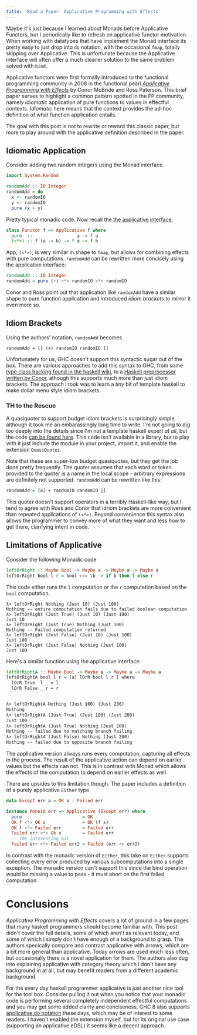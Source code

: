 ```yaml
---
title: 'Read a Paper: Applicative Programming with Effects'
---
```


Maybe it's just because I learned about Monads before Applicative Functors, but
I periodically like to refresh on applicative functor motivation. When working
with datatypes that have implement the Monad interface its pretty easy to 
just drop into `do` notation, with the occasional `fmap`, totally skipping over
Applicative. This is unfortunate because the Applicative interface
will often offer a much cleaner solution to the same problem solved with
`bind.`

Applicative functors were first formally introduced to the functional
programming community in 2008 in the functional pearl
[_Applicative Programming with Effects_](http://www.staff.city.ac.uk/~ross/papers/Applicative.html)
by Conor McBride and Ross Paterson. This brief paper serves to highlight
a common pattern spotted in the FP community, namely _idiomatic_ application
of pure functions to values in effectful contexts. _Idiomatic_ here means
that the context provides the ad-hoc definition of what function application
entails.

The goal with this post is not to rewrite or reword this classic paper, but
more to play around with the applicative definition described in the paper. 

## Idiomatic Application

Consider adding two random integers using the Monad interface.

```haskell
import System.Random

randomAdd :: IO Integer
randomAdd = do
  x <- randomIO
  y <- randomIO
  pure (x + y)
```

Pretty typical monadic code. Now recall the [the applicative interface.](https://wiki.haskell.org/Typeclassopedia#Applicative)

```haskell
class Functor f => Applicative f where
  pure  ::                 a -> f a
  (<*>) :: f (a -> b) -> f a -> f b 
```

App, `(<*>)`, is very similar in shape to `fmap`, but allows for combining effects
with pure computations. `randomAdd` can be rewritten more concisely using the 
applicative interface:

```haskell
randomAdd :: IO Integer
randomAdd = pure (+) <*> randomIO <*> randomIO
```

Conor and Ross point out that application like `randomAdd` have a similar shape to
pure function application and introduced _idiom brackets_ to mirror it even more
so.

## Idiom Brackets

Using the authors' notation, `randomAdd` becomes
```
randomAdd = [[ (+) randomIO randomIO ]]
```

Unfortunately for us, GHC doesn't support this syntactic sugar out of the box.
There are various approaches to add this syntax to GHC, from some [type class
hacking found in the haskell wiki](https://wiki.haskell.org/Idiom_brackets), to
a [Haskell preprocessor written by Conor](https://personal.cis.strath.ac.uk/conor.mcbride/pub/she/),
athough this supports much more than just idiom brackets. The approach I took
was to learn a _tiny_ bit of template haskell to make dollar menu style idiom
brackets.

### TH to the Rescue

A quasiquoter to support budget idiom brackets is surprisingly simple,
although it took me an embarassingly long time to write. I'm not going to dig
too deeply into the details since I'm not a template haskell expert _at all_,
but the code [can be found here](https://github.com/jhmcstanton/haskell-sandbox/blob/master/src/TH/App.hs).
This code isn't available in a library, but to play with it just include the
module in your project, import it, and enable the extension `QuasiQuotes`.

Note that these are super-low budget quasiquotes, but they get the job done
pretty frequently. The quoter assumes that each word or token provided to
the quoter is a name in the local scope - arbitrary expressions are definitely
not supported. `randomAdd` can be rewritten like this:

```haskell
randomAdd = [a| + randomIO randomIO |]
```

This quoter doesn't support operators in a terribly Haskell-like way, but I tend to
agree with Ross and Conor that idriom brackets are more convenient than repeated
applications of `(<*>)`. Beyond convenience this syntax also allows the
programmer to convey more of what they want and less how to get there,
clarifying intent in code. 

## Limitations of Applicative

Consider the following Monadic code

```haskell
leftOrRight :: Maybe Bool -> Maybe a -> Maybe a -> Maybe a
leftOrRight bool l r = bool >>= \b -> if b then l else r
```

This code either runs the `l` computation or the `r` computation
based on the `bool` computation. 

```
λ> leftOrRight Nothing (Just 10) (Just 100)
Nothing -- entire computation fails due to failed boolean computation
λ> leftOrRight (Just True) (Just 10) (Just 100)
Just 10
λ> leftOrRight (Just True) Nothing (Just 100)
Nothing -- Failed computation returned
λ> leftOrRight (Just False) (Just 10) (Just 100)
Just 100
λ> leftOrRight (Just False) Nothing (Just 100)
Just 100

```

Here's a similar function using the applicative interface:

```haskell
leftOrRightA :: Maybe Bool -> Maybe a -> Maybe a -> Maybe a
leftOrRightA bool l r = [a| lOrR bool l r ] where
  lOrR True  l _ = l
  lOrR False _ r = r


λ> leftOrRightA Nothing (Just 100) (Just 200)
Nothing
λ> leftOrRightA (Just True) (Just 100) (Just 200)
Just 100
λ> leftOrRightA (Just True) Nothing (Just 200)
Nothing -- failed due to matching branch failing
λ> leftOrRightA (Just False) Nothing (Just 200)
Nothing -- failed due to opposite branch failing
```

The applicative version always runs every computation, capturing all
effects in the process. The result of the applicative action can depend
on earlier values but the effects can not. This is in contrast with
Monad which allows the effects of the computation to depend on earlier
effects as well.

There are upsides to this limitation though. The paper includes a definition
of a purely applicative `Either` type

```haskell
data Except err a = OK a | Failed err

instance Monoid err => Applicative (Except err) where
  pure                       = OK
  OK f <*> OK x              = OK (f x)
  OK f <*> Failed err        = Failed err
  Failed err <*> Ok x        = Failed err
  -- The interesting bit
  Failed err <*> Failed err2 = Failed (err <> err2)
```

In contrast with the monadic version of `Either`, this take on `Either` supports
collecting every error produced by various subcomputations into a single exception.
The monadic version can't support this since the bind operation would be missing
a value to pass - it must abort on the first failed computation.

# Conclusions

_Applicative Programming with Effects_ covers a lot of ground in a few pages
that many haskell programmers should become familiar with. This post didn't
cover the full details, some of which aren't as relevant today, and some of which
I simply don't have enough of a background to grasp. The authors specically
compare and contrast applicative with arrows, which are a bit more general than
applicative. Today arrows are used much less often, but occasionally there is a
novel application for them. The authors also dug into explaining applicative with
category theory which I don't have any background in at all, but may benefit
readers from a different academic background.

For the every day haskell programmer applicative is just another nice tool for the
tool box. Consider pulling it out when you notice that your monadic code is
performing several completely independent effectful computations and you may get
some added clarity and conciseness. GHC 8 also supports [applicative do notation](https://gitlab.haskell.org/ghc/ghc/wikis/applicative-do)
these days, which may be of interest to some readers. I haven't enabled the
extension myself, but for its original use case (supporting an applicative
eDSL) it seems like a decent approach.
